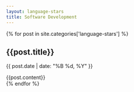 ```yaml
---
layout: language-stars
title: Software Development
---
```


{% for post in site.categories['language-stars'] %}
<article>
  <h1 class="title">{{post.title}}</h1>
  <p class="date">{{ post.date | date: "%B %d, %Y" }}</p>
  {{post.content}}
</article>
{% endfor %}
